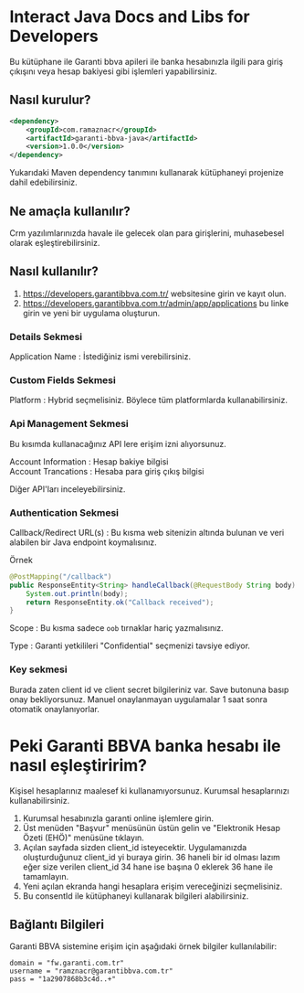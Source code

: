 # Interact Java Docs and Libs for Developers 
Bu kütüphane ile Garanti bbva apileri ile banka hesabınızla ilgili para giriş çıkışını veya hesap bakiyesi gibi işlemleri yapabilirsiniz.

## Nasıl kurulur?
```xml
<dependency>
    <groupId>com.ramaznacr</groupId>
    <artifactId>garanti-bbva-java</artifactId>
    <version>1.0.0</version>
</dependency>
```

Yukarıdaki Maven dependency tanımını kullanarak kütüphaneyi projenize dahil edebilirsiniz.

## Ne amaçla kullanılır?
Crm yazılımlarınızda havale ile gelecek olan para girişlerini, muhasebesel olarak eşleştirebilirsiniz.

## Nasıl kullanılır?

1. https://developers.garantibbva.com.tr/ websitesine girin ve kayıt olun.
2. https://developers.garantibbva.com.tr/admin/app/applications bu linke girin ve yeni bir uygulama oluşturun.

### Details Sekmesi

Application Name : İstediğiniz ismi verebilirsiniz.

### Custom Fields Sekmesi

Platform : Hybrid seçmelisiniz. Böylece tüm platformlarda kullanabilirsiniz.

### Api Management Sekmesi

Bu kısımda kullanacağınız API lere erişim izni alıyorsunuz. 

Account Information : Hesap bakiye bilgisi  
Account Trancations : Hesaba para giriş çıkış bilgisi

Diğer API'ları inceleyebilirsiniz.

### Authentication Sekmesi

Callback/Redirect URL(s) : Bu kısma web sitenizin altında bulunan ve veri alabilen bir Java endpoint koymalısınız.

Örnek 
```java
@PostMapping("/callback")
public ResponseEntity<String> handleCallback(@RequestBody String body) {
    System.out.println(body);
    return ResponseEntity.ok("Callback received");
}
```

Scope : Bu kısma sadece `oob` tırnaklar hariç yazmalısınız.

Type : Garanti yetkilileri "Confidential" seçmenizi tavsiye ediyor.

### Key sekmesi

Burada zaten client id ve client secret bilgileriniz var. Save butonuna basıp onay bekliyorsunuz. Manuel onaylanmayan uygulamalar 1 saat sonra otomatik onaylanıyorlar.

# Peki Garanti BBVA banka hesabı ile nasıl eşleştiririm?

Kişisel hesaplarınız maalesef ki kullanamıyorsunuz. Kurumsal hesaplarınızı kullanabilirsiniz. 

1. Kurumsal hesabınızla garanti online işlemlere girin.
2. Üst menüden "Başvur" menüsünün üstün gelin ve "Elektronik Hesap Özeti (EHÖ)" menüsüne tıklayın.
3. Açılan sayfada sizden client_id isteyecektir. Uygulamanızda oluşturduğunuz client_id yi buraya girin. 36 haneli bir id olması lazım eğer size verilen client_id 34 hane ise başına 0 eklerek 36 hane ile tamamlayın.
4. Yeni açılan ekranda hangi hesaplara erişim vereceğinizi seçmelisiniz.
5. Bu consentId ile kütüphaneyi kullanarak bilgileri alabilirsiniz.

## Bağlantı Bilgileri

Garanti BBVA sistemine erişim için aşağıdaki örnek bilgiler kullanılabilir:

```
domain = "fw.garanti.com.tr"
username = "ramznacr@garantibbva.com.tr"
pass = "1a2907868b3c4d..+"
```
